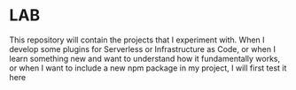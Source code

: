 # LAB

This repository will contain the projects that I experiment with. When I develop some plugins for Serverless or Infrastructure as Code, or when I learn something new and want to understand how it fundamentally works, or when I want to include a new npm package in my project, I will first test it here
